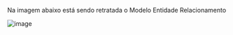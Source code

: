 Na imagem abaixo está sendo retratada o Modelo Entidade Relacionamento 

![image](https://github.com/YaraEustaquio/Banco-de-Dados-/assets/51837067/9c5a0bd7-424d-43f9-9da6-9f65a3a9a87e)




